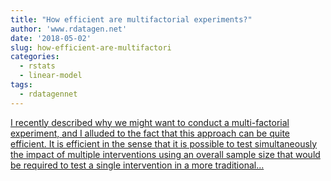 ```yaml
---
title: "How efficient are multifactorial experiments?"
author: 'www.rdatagen.net'
date: '2018-05-02'
slug: how-efficient-are-multifactori
categories:
  - rstats
  - linear-model
tags:
  - rdatagennet
---
```


[I recently described why we might want to conduct a multi-factorial experiment, and I alluded to the fact that this approach can be quite efficient. It is efficient in the sense that it is possible to test simultaneously the impact of multiple interventions using an overall sample size that would be required to test a single intervention in a more traditional...<click to read more>](https://www.rdatagen.net/post/so-how-efficient-are-multifactorial-experiments-part/)

